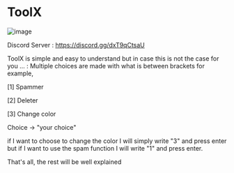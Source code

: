 # ToolX
![image](https://github.com/miokpyX/ToolX/assets/108710641/4ea572b8-3fed-495c-a434-0e80aa2124af)

Discord Server : https://discord.gg/dxT9qCtsaU

ToolX is simple and easy to understand but in case this is not the case for you ... :
Multiple choices are made with what is between brackets for example,

  [1] Spammer
  
  [2] Deleter
  
  [3] Change color 
  
  Choice -> "your choice"
  
if I want to choose to change the color I will simply write "3" and press enter
but if I want to use the spam function I will write "1" and press enter.

That's all, the rest will be well explained

